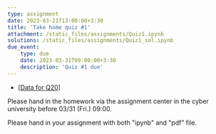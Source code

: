 ```yaml
---
type: assignment
date: 2023-03-21T13:00:00+3:30
title: 'Take home quiz #1'
attachment: /static_files/assignments/Quiz1.ipynb
solutions: /static_files/assignments/Quiz1_sol.ipynb
due_event: 
    type: due
    date: 2023-03-31T09:00:00+3:30
    description: 'Quiz #1 due'
---
```

- [[Data for Q20]](https://drive.google.com/file/d/1adZG_u7fIv9INmzLiSZsZstswiU1QvW7/view?usp=sharing)

Please hand in the homework via the assignment center in the cyber university before 03/31 (Fri.) 09:00.

Please hand in your assignment with both "ipynb" and "pdf" file.


